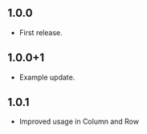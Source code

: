 ## 1.0.0

* First release.

## 1.0.0+1

* Example update.

## 1.0.1

* Improved usage in Column and Row
